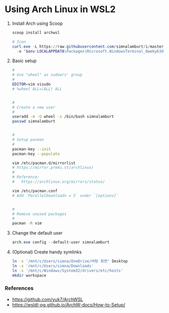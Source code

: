 Using Arch Linux in WSL2
========

1.  Install Arch using Scoop

    ```powershell
    scoop install archwsl

    # Icon
    curl.exe -L https://raw.githubusercontent.com/simnalamburt/i/master/.dotfiles/arch.png `
      -o "$env:LOCALAPPDATA\Packages\Microsoft.WindowsTerminal_8wekyb3d8bb\RoamingState\arch.png"
    ```

2.  Basic setup

    ```bash
    #
    # Use "wheel" as sudoers' group
    #
    EDITOR=vim visudo
    # %wheel ALL=(ALL) ALL


    #
    # Create a new user
    #
    useradd -m -G wheel -s /bin/bash simnalamburt
    passwd simnalamburt


    #
    # Setup pacman
    #
    pacman-key --init
    pacman-key --populate

    vim /etc/pacman.d/mirrorlist
    # https://mirror.premi.st/archlinux/
    #
    # Reference:
    #   https://archlinux.org/mirrors/status/

    vim /etc/pacman.conf
    # Add `ParallelDownloads = 5` under `[options]`


    #
    # Remove unused packages
    #
    pacman -R vim
    ```

3.  Change the default user

    ```powershell
    arch.exe config --default-user simnalamburt
    ```

4.  (Optional) Create handy symlinks

    ```bash
    ln -s '/mnt/c/Users/simna/OneDrive/바탕 화면' Desktop
    ln -s '/mnt/c/Users/simna/Downloads'
    ln -s '/mnt/c/Windows/System32/drivers/etc/hosts'
    mkdir workspace
    ```

### References
- https://github.com/yuk7/ArchWSL
- https://wsldl-pg.github.io/ArchW-docs/How-to-Setup/
